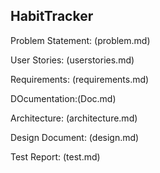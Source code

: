 ## HabitTracker

Problem Statement: (problem.md)

User Stories: (userstories.md)

Requirements: (requirements.md)

DOcumentation:(Doc.md)

Architecture: (architecture.md)

Design Document: (design.md)

Test Report: (test.md)
